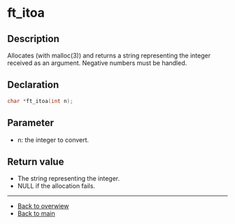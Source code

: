# ft_itoa

## Description
Allocates (with malloc(3)) and returns a string representing the integer received as an argument. Negative numbers must be handled.

## Declaration
```c
char *ft_itoa(int n);
```
## Parameter 
- n: the integer to convert.

## Return value
- The string representing the integer. 
- NULL if the allocation fails.

---
- [Back to overwiew](Overview_about_function.md)
- [Back to main](/)
